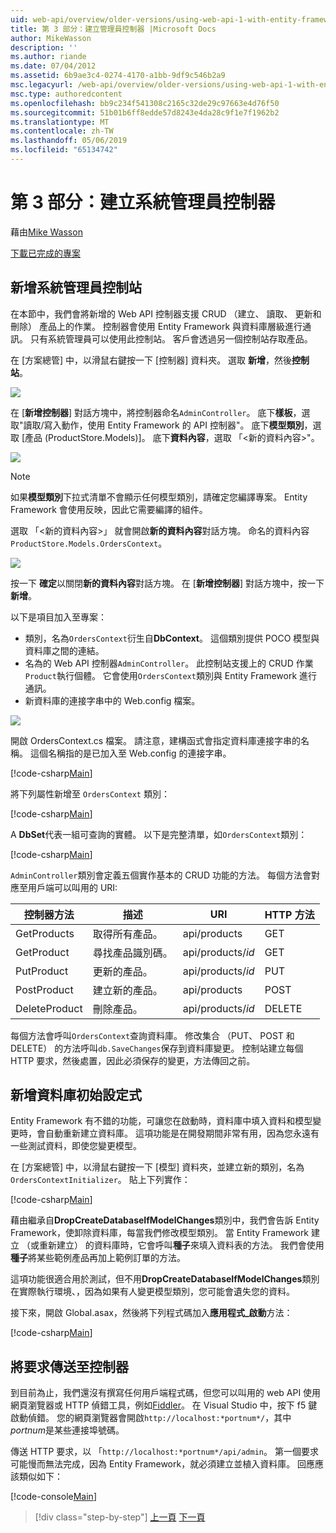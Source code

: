 ```yaml
---
uid: web-api/overview/older-versions/using-web-api-1-with-entity-framework-5/using-web-api-with-entity-framework-part-3
title: 第 3 部分：建立管理員控制器 |Microsoft Docs
author: MikeWasson
description: ''
ms.author: riande
ms.date: 07/04/2012
ms.assetid: 6b9ae3c4-0274-4170-a1bb-9df9c546b2a9
msc.legacyurl: /web-api/overview/older-versions/using-web-api-1-with-entity-framework-5/using-web-api-with-entity-framework-part-3
msc.type: authoredcontent
ms.openlocfilehash: bb9c234f541308c2165c32de29c97663e4d76f50
ms.sourcegitcommit: 51b01b6ff8edde57d8243e4da28c9f1e7f1962b2
ms.translationtype: MT
ms.contentlocale: zh-TW
ms.lasthandoff: 05/06/2019
ms.locfileid: "65134742"
---
```

# <a name="part-3-creating-an-admin-controller"></a>第 3 部分：建立系統管理員控制器

藉由[Mike Wasson](https://github.com/MikeWasson)

[下載已完成的專案](http://code.msdn.microsoft.com/ASP-NET-Web-API-with-afa30545)

## <a name="add-an-admin-controller"></a>新增系統管理員控制站

在本節中，我們會將新增的 Web API 控制器支援 CRUD （建立、 讀取、 更新和刪除） 產品上的作業。 控制器會使用 Entity Framework 與資料庫層級進行通訊。 只有系統管理員可以使用此控制站。 客戶會透過另一個控制站存取產品。

在 [方案總管] 中，以滑鼠右鍵按一下 [控制器] 資料夾。 選取 **新增**，然後**控制站**。

![](using-web-api-with-entity-framework-part-3/_static/image1.png)

在 [**新增控制器**] 對話方塊中，將控制器命名`AdminController`。 底下**樣板**，選取&quot;讀取/寫入動作，使用 Entity Framework 的 API 控制器&quot;。 底下**模型類別**，選取 [產品 (ProductStore.Models)]。 底下**資料內容**，選取 「&lt;新的資料內容&gt;"。

![](using-web-api-with-entity-framework-part-3/_static/image2.png)

> [!NOTE]
> 如果**模型類別**下拉式清單不會顯示任何模型類別，請確定您編譯專案。 Entity Framework 會使用反映，因此它需要編譯的組件。

選取 「&lt;新的資料內容&gt;」 就會開啟**新的資料內容**對話方塊。 命名的資料內容`ProductStore.Models.OrdersContext`。

![](using-web-api-with-entity-framework-part-3/_static/image3.png)

按一下  **確定**以關閉**新的資料內容**對話方塊。 在 [**新增控制器**] 對話方塊中，按一下**新增**。

以下是項目加入至專案：

- 類別，名為`OrdersContext`衍生自**DbContext**。 這個類別提供 POCO 模型與資料庫之間的連結。
- 名為的 Web API 控制器`AdminController`。 此控制站支援上的 CRUD 作業`Product`執行個體。 它會使用`OrdersContext`類別與 Entity Framework 進行通訊。
- 新資料庫的連接字串中的 Web.config 檔案。

![](using-web-api-with-entity-framework-part-3/_static/image4.png)

開啟 OrdersContext.cs 檔案。 請注意，建構函式會指定資料庫連接字串的名稱。 這個名稱指的是已加入至 Web.config 的連接字串。

[!code-csharp[Main](using-web-api-with-entity-framework-part-3/samples/sample1.cs)]

將下列屬性新增至 `OrdersContext` 類別：

[!code-csharp[Main](using-web-api-with-entity-framework-part-3/samples/sample2.cs)]

A **DbSet**代表一組可查詢的實體。 以下是完整清單，如`OrdersContext`類別：

[!code-csharp[Main](using-web-api-with-entity-framework-part-3/samples/sample3.cs)]

`AdminController`類別會定義五個實作基本的 CRUD 功能的方法。 每個方法會對應至用戶端可以叫用的 URI:

| 控制器方法 | 描述 | URI | HTTP 方法 |
| --- | --- | --- | --- |
| GetProducts | 取得所有產品。 | api/products | GET |
| GetProduct | 尋找產品識別碼。 | api/products/*id* | GET |
| PutProduct | 更新的產品。 | api/products/*id* | PUT |
| PostProduct | 建立新的產品。 | api/products | POST |
| DeleteProduct | 刪除產品。 | api/products/*id* | DELETE |

每個方法會呼叫`OrdersContext`查詢資料庫。 修改集合 （PUT、 POST 和 DELETE） 的方法呼叫`db.SaveChanges`保存到資料庫變更。 控制站建立每個 HTTP 要求，然後處置，因此必須保存的變更，方法傳回之前。

## <a name="add-a-database-initializer"></a>新增資料庫初始設定式

Entity Framework 有不錯的功能，可讓您在啟動時，資料庫中填入資料和模型變更時，會自動重新建立資料庫。 這項功能是在開發期間非常有用，因為您永遠有一些測試資料，即使您變更模型。

在 [方案總管] 中，以滑鼠右鍵按一下 [模型] 資料夾，並建立新的類別，名為`OrdersContextInitializer`。 貼上下列實作：

[!code-csharp[Main](using-web-api-with-entity-framework-part-3/samples/sample4.cs)]

藉由繼承自**DropCreateDatabaseIfModelChanges**類別中，我們會告訴 Entity Framework，使卸除資料庫，每當我們修改模型類別。 當 Entity Framework 建立 （或重新建立） 的資料庫時，它會呼叫**種子**來填入資料表的方法。 我們會使用**種子**將某些範例產品再加上範例訂單的方法。

這項功能很適合用於測試，但不用**DropCreateDatabaseIfModelChanges**類別在實際執行環境、，因為如果有人變更模型類別，您可能會遺失您的資料。

接下來，開啟 Global.asax，然後將下列程式碼加入**應用程式\_啟動**方法：

[!code-csharp[Main](using-web-api-with-entity-framework-part-3/samples/sample5.cs)]

## <a name="send-a-request-to-the-controller"></a>將要求傳送至控制器

到目前為止，我們還沒有撰寫任何用戶端程式碼，但您可以叫用的 web API 使用網頁瀏覽器或 HTTP 偵錯工具，例如[Fiddler](http://www.fiddler2.com/fiddler2/)。 在 Visual Studio 中，按下 f5 鍵啟動偵錯。 您的網頁瀏覽器會開啟`http://localhost:*portnum*/`，其中*portnum*是某些連接埠號碼。

傳送 HTTP 要求，以 「`http://localhost:*portnum*/api/admin`。 第一個要求可能慢而無法完成，因為 Entity Framework，就必須建立並植入資料庫。 回應應該類似如下：

[!code-console[Main](using-web-api-with-entity-framework-part-3/samples/sample6.cmd)]

> [!div class="step-by-step"]
> [上一頁](using-web-api-with-entity-framework-part-2.md)
> [下一頁](using-web-api-with-entity-framework-part-4.md)
